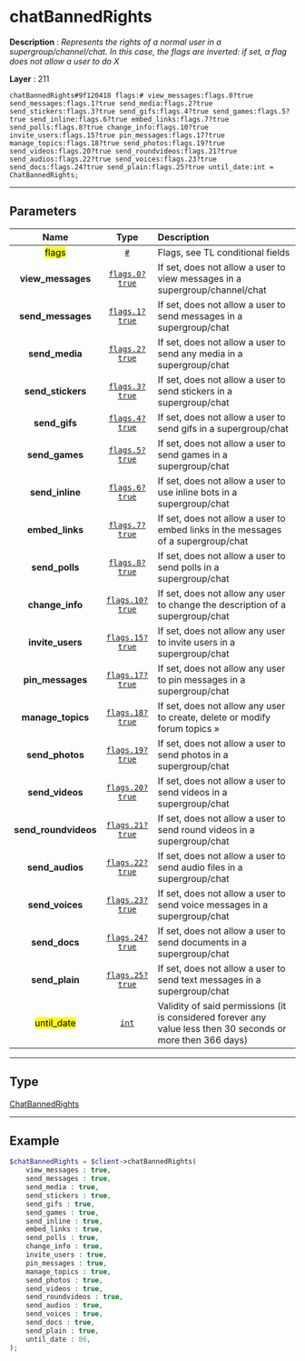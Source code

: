 # chatBannedRights

**Description** : *Represents the rights of a normal user in a supergroup/channel/chat\. In this case, the flags are inverted: if set, a flag does not allow a user to do X*

**Layer** : 211

```tl
chatBannedRights#9f120418 flags:# view_messages:flags.0?true send_messages:flags.1?true send_media:flags.2?true send_stickers:flags.3?true send_gifs:flags.4?true send_games:flags.5?true send_inline:flags.6?true embed_links:flags.7?true send_polls:flags.8?true change_info:flags.10?true invite_users:flags.15?true pin_messages:flags.17?true manage_topics:flags.18?true send_photos:flags.19?true send_videos:flags.20?true send_roundvideos:flags.21?true send_audios:flags.22?true send_voices:flags.23?true send_docs:flags.24?true send_plain:flags.25?true until_date:int = ChatBannedRights;
```

---

## Parameters

| Name | Type | Description |
| :---: | :---: | :--- |
| <mark>flags</mark> | [`#`](type/#) | Flags, see TL conditional fields |
| **view_messages** | [`flags.0?true`](type/true) | If set, does not allow a user to view messages in a supergroup/channel/chat |
| **send_messages** | [`flags.1?true`](type/true) | If set, does not allow a user to send messages in a supergroup/chat |
| **send_media** | [`flags.2?true`](type/true) | If set, does not allow a user to send any media in a supergroup/chat |
| **send_stickers** | [`flags.3?true`](type/true) | If set, does not allow a user to send stickers in a supergroup/chat |
| **send_gifs** | [`flags.4?true`](type/true) | If set, does not allow a user to send gifs in a supergroup/chat |
| **send_games** | [`flags.5?true`](type/true) | If set, does not allow a user to send games in a supergroup/chat |
| **send_inline** | [`flags.6?true`](type/true) | If set, does not allow a user to use inline bots in a supergroup/chat |
| **embed_links** | [`flags.7?true`](type/true) | If set, does not allow a user to embed links in the messages of a supergroup/chat |
| **send_polls** | [`flags.8?true`](type/true) | If set, does not allow a user to send polls in a supergroup/chat |
| **change_info** | [`flags.10?true`](type/true) | If set, does not allow any user to change the description of a supergroup/chat |
| **invite_users** | [`flags.15?true`](type/true) | If set, does not allow any user to invite users in a supergroup/chat |
| **pin_messages** | [`flags.17?true`](type/true) | If set, does not allow any user to pin messages in a supergroup/chat |
| **manage_topics** | [`flags.18?true`](type/true) | If set, does not allow any user to create, delete or modify forum topics » |
| **send_photos** | [`flags.19?true`](type/true) | If set, does not allow a user to send photos in a supergroup/chat |
| **send_videos** | [`flags.20?true`](type/true) | If set, does not allow a user to send videos in a supergroup/chat |
| **send_roundvideos** | [`flags.21?true`](type/true) | If set, does not allow a user to send round videos in a supergroup/chat |
| **send_audios** | [`flags.22?true`](type/true) | If set, does not allow a user to send audio files in a supergroup/chat |
| **send_voices** | [`flags.23?true`](type/true) | If set, does not allow a user to send voice messages in a supergroup/chat |
| **send_docs** | [`flags.24?true`](type/true) | If set, does not allow a user to send documents in a supergroup/chat |
| **send_plain** | [`flags.25?true`](type/true) | If set, does not allow a user to send text messages in a supergroup/chat |
| <mark>until_date</mark> | [`int`](type/int) | Validity of said permissions (it is considered forever any value less then 30 seconds or more then 366 days) |

---

## Type

[ChatBannedRights](type/ChatBannedRights)

---

## Example

```php
$chatBannedRights = $client->chatBannedRights(
	view_messages : true,
	send_messages : true,
	send_media : true,
	send_stickers : true,
	send_gifs : true,
	send_games : true,
	send_inline : true,
	embed_links : true,
	send_polls : true,
	change_info : true,
	invite_users : true,
	pin_messages : true,
	manage_topics : true,
	send_photos : true,
	send_videos : true,
	send_roundvideos : true,
	send_audios : true,
	send_voices : true,
	send_docs : true,
	send_plain : true,
	until_date : 86,
);
```